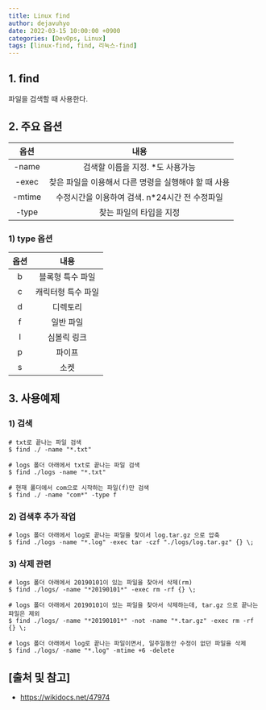 ```yaml
---
title: Linux find
author: dejavuhyo
date: 2022-03-15 10:00:00 +0900
categories: [DevOps, Linux]
tags: [linux-find, find, 리눅스-find]
---
```


## 1. find
파일을 검색할 때 사용한다.

## 2. 주요 옵션

| 옵션 | 내용 |
|:-----:|:-----:|
| -name | 검색할 이름을 지정. *도 사용가능 |
| -exec | 찾은 파일을 이용해서 다른 명령을 실행해야 할 때 사용 |
| -mtime | 수정시간을 이용하여 검색. n*24시간 전 수정파일 |
| -type | 찾는 파일의 타입을 지정 |

### 1) type 옵션

| 옵션 | 내용 |
|:-----:|:-----:|
| b | 블록형 특수 파일 |
| c | 캐릭터형 특수 파일 |
| d | 디렉토리 |
| f | 일반 파일 |
| l | 심볼릭 링크 |
| p | 파이프 |
| s | 소켓 |

## 3. 사용예제

### 1) 검색

```shell
# txt로 끝나는 파일 검색 
$ find ./ -name "*.txt"

# logs 폴더 아래에서 txt로 끝나는 파일 검색 
$ find ./logs -name "*.txt"

# 현재 폴더에서 com으로 시작하는 파일(f)만 검색 
$ find ./ -name "com*" -type f
```

### 2) 검색후 추가 작업

```shell
# logs 폴더 아래에서 log로 끝나는 파일을 찾이서 log.tar.gz 으로 압축 
$ find ./logs -name "*.log" -exec tar -czf "./logs/log.tar.gz" {} \;
```

### 3) 삭제 관련

```shell
# logs 폴더 아래에서 20190101이 있는 파일을 찾아서 삭제(rm) 
$ find ./logs/ -name "*20190101*" -exec rm -rf {} \;

# logs 폴더 아래에서 20190101이 있는 파일을 찾아서 삭제하는데, tar.gz 으로 끝나는 파일은 제외 
$ find ./logs/ -name "*20190101*" -not -name "*.tar.gz" -exec rm -rf {} \;

# logs 폴더 아래에서 log로 끝나는 파일이면서, 일주일동안 수정이 없던 파일을 삭제 
$ find ./logs/ -name "*.log" -mtime +6 -delete
```

## [출처 및 참고]
* <https://wikidocs.net/47974>
